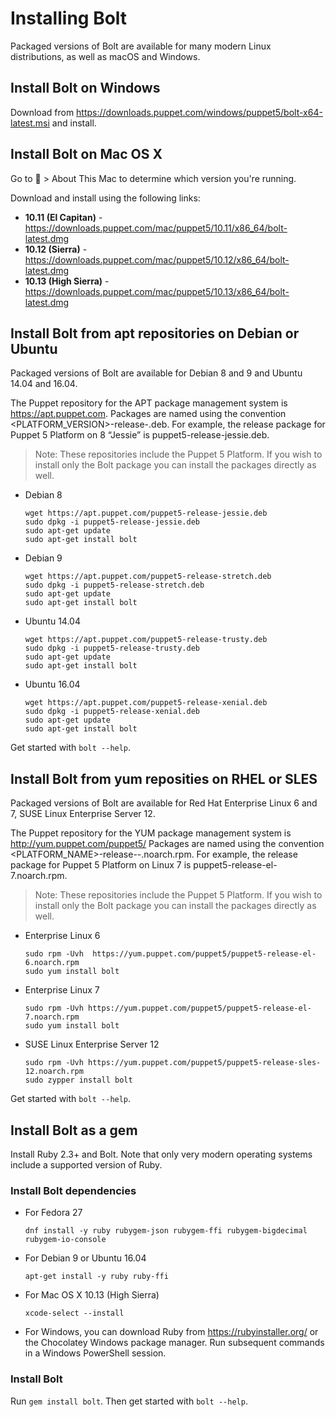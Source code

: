 
# Installing Bolt

Packaged versions of Bolt are available for many modern Linux distributions,
as well as macOS and Windows.

## Install Bolt on Windows

Download from https://downloads.puppet.com/windows/puppet5/bolt-x64-latest.msi and install.

## Install Bolt on Mac OS X

Go to  > About This Mac to determine which version you're running.

Download and install using the following links:
* __10.11 (El Capitan)__ - https://downloads.puppet.com/mac/puppet5/10.11/x86_64/bolt-latest.dmg
* __10.12 (Sierra)__ - https://downloads.puppet.com/mac/puppet5/10.12/x86_64/bolt-latest.dmg
* __10.13 (High Sierra)__ - https://downloads.puppet.com/mac/puppet5/10.13/x86_64/bolt-latest.dmg

## Install Bolt from apt repositories on Debian or Ubuntu

Packaged versions of Bolt are available for Debian 8 and 9 and
Ubuntu 14.04 and 16.04.

The Puppet repository for the APT package management system is
https://apt.puppet.com. Packages are named using the convention
<PLATFORM_VERSION>-release-<VERSION CODE NAME>.deb. For example, the release
package for Puppet 5 Platform on 8 “Jessie” is puppet5-release-jessie.deb.

> Note: These repositories include the Puppet 5 Platform. If you wish to install
> only the Bolt package you can install the packages directly as well.

- Debian 8
  ```
  wget https://apt.puppet.com/puppet5-release-jessie.deb
  sudo dpkg -i puppet5-release-jessie.deb
  sudo apt-get update
  sudo apt-get install bolt
  ```
- Debian 9
  ```
  wget https://apt.puppet.com/puppet5-release-stretch.deb
  sudo dpkg -i puppet5-release-stretch.deb
  sudo apt-get update
  sudo apt-get install bolt
  ```
- Ubuntu 14.04
  ```
  wget https://apt.puppet.com/puppet5-release-trusty.deb
  sudo dpkg -i puppet5-release-trusty.deb
  sudo apt-get update
  sudo apt-get install bolt
  ```
- Ubuntu 16.04
  ```
  wget https://apt.puppet.com/puppet5-release-xenial.deb
  sudo dpkg -i puppet5-release-xenial.deb
  sudo apt-get update
  sudo apt-get install bolt
  ```

Get started with `bolt --help`.

## Install Bolt from yum reposities on RHEL or SLES

Packaged versions of Bolt are available for Red Hat Enterprise
Linux 6 and 7, SUSE Linux Enterprise Server 12.

The Puppet repository for the YUM package management system is
http://yum.puppet.com/puppet5/ Packages are named using the convention
<PLATFORM_NAME>-release-<OS ABBREVIATION>-<OS VERSION>.noarch.rpm. For example,
the release package for Puppet 5 Platform on Linux 7 is
puppet5-release-el-7.noarch.rpm.

> Note: These repositories include the Puppet 5 Platform. If you wish to install
> only the Bolt package you can install the packages directly as well.

- Enterprise Linux 6
  ```
  sudo rpm -Uvh  https://yum.puppet.com/puppet5/puppet5-release-el-6.noarch.rpm
  sudo yum install bolt
  ```
- Enterprise Linux 7
  ```
  sudo rpm -Uvh https://yum.puppet.com/puppet5/puppet5-release-el-7.noarch.rpm
  sudo yum install bolt
  ```
- SUSE Linux Enterprise Server 12
  ```
  sudo rpm -Uvh https://yum.puppet.com/puppet5/puppet5-release-sles-12.noarch.rpm
  sudo zypper install bolt
  ```

Get started with `bolt --help`.

## Install Bolt as a gem

Install Ruby 2.3+ and Bolt. Note that only very modern operating systems include a
supported version of Ruby.

### Install Bolt dependencies

- For Fedora 27
  ```
  dnf install -y ruby rubygem-json rubygem-ffi rubygem-bigdecimal rubygem-io-console
  ```
- For Debian 9 or Ubuntu 16.04
  ```
  apt-get install -y ruby ruby-ffi
  ```
- For Mac OS X 10.13 (High Sierra)
  ```
  xcode-select --install
  ```
- For Windows, you can download Ruby from https://rubyinstaller.org/ or the Chocolatey
  Windows package manager. Run subsequent commands in a Windows PowerShell session.

### Install Bolt

Run `gem install bolt`. Then get started with `bolt --help`.
